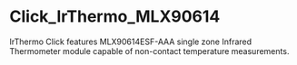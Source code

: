 # Click_IrThermo_MLX90614
IrThermo Click features MLX90614ESF-AAA single zone Infrared Thermometer module capable of non-contact temperature measurements.
